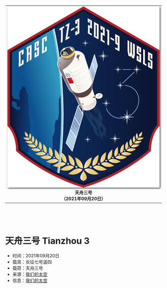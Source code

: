 
<table border="0" width=550px align="center" style="margin-bottom: 100px;">
  <tr>
  <td align="center" width=500px><img align="center" width=500px style=" box-shadow:2px 2px 5px #333333;" src="20210920.png" /></td>
  </tr>
  <tr>
  <td align="center"><b> 天舟三号 <br>（2021年09月20日）</b></td>
  </tr>
</table>


# **天舟三号** Tianzhou 3

* 时间：2021年09月20日
* 载具：长征七号遥四
* 载荷：天舟三号
* 来源：[我们的太空](https://t.bilibili.com/572456305195591978?tab=2) 
* 信息：[我们的太空](https://t.bilibili.com/572456305195591978?tab=2) 

